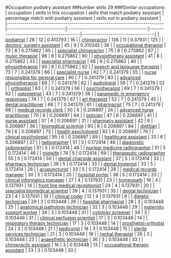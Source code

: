 #Occupation podiatry assistant
##Number skills 29
###Similar occupations:
| occupation                                                                  |   skills in this occupation |   skills that match podiatry assistant |   percentage match with podiatry assistant |   skills not in podiatry assistant |
|:----------------------------------------------------------------------------|----------------------------:|---------------------------------------:|-------------------------------------------:|-----------------------------------:|
| [podiatrist](podiatrist.md)                                                 |                          28 |                                     12 |                                   0.413793 |                                 16 |
| [chiropractor](chiropractor.md)                                             |                         136 |                                     11 |                                   0.37931  |                                125 |
| [doctors' surgery assistant](doctors'_surgery_assistant.md)                 |                          45 |                                      9 |                                   0.310345 |                                 36 |
| [occupational therapist](occupational_therapist.md)                         |                          73 |                                      8 |                                   0.275862 |                                 65 |
| [specialist chiropractor](specialist_chiropractor.md)                       |                          75 |                                      8 |                                   0.275862 |                                 67 |
| [music therapist](music_therapist.md)                                       |                          98 |                                      8 |                                   0.275862 |                                 90 |
| [physiotherapy assistant](physiotherapy_assistant.md)                       |                          41 |                                      8 |                                   0.275862 |                                 33 |
| [specialist pharmacist](specialist_pharmacist.md)                           |                          48 |                                      8 |                                   0.275862 |                                 40 |
| [physiotherapist](physiotherapist.md)                                       |                          90 |                                      8 |                                   0.275862 |                                 82 |
| [speech and language therapist](speech_and_language_therapist.md)           |                          73 |                                      7 |                                   0.241379 |                                 66 |
| [specialist nurse](specialist_nurse.md)                                     |                          62 |                                      7 |                                   0.241379 |                                 55 |
| [nurse responsible for general care](nurse_responsible_for_general_care.md) |                          90 |                                      7 |                                   0.241379 |                                 83 |
| [advanced physiotherapist](advanced_physiotherapist.md)                     |                          69 |                                      7 |                                   0.241379 |                                 62 |
| [audiologist](audiologist.md)                                               |                          59 |                                      7 |                                   0.241379 |                                 52 |
| [orthoptist](orthoptist.md)                                                 |                          63 |                                      7 |                                   0.241379 |                                 56 |
| [psychotherapist](psychotherapist.md)                                       |                          69 |                                      7 |                                   0.241379 |                                 62 |
| [optometrist](optometrist.md)                                               |                          43 |                                      7 |                                   0.241379 |                                 36 |
| [paramedic in emergency responses](paramedic_in_emergency_responses.md)     |                          74 |                                      7 |                                   0.241379 |                                 67 |
| [art therapist](art_therapist.md)                                           |                          52 |                                      7 |                                   0.241379 |                                 45 |
| [dental practitioner](dental_practitioner.md)                               |                          68 |                                      7 |                                   0.241379 |                                 61 |
| [pharmacist](pharmacist.md)                                                 |                          75 |                                      7 |                                   0.241379 |                                 68 |
| [medical records clerk](medical_records_clerk.md)                           |                          30 |                                      6 |                                   0.206897 |                                 24 |
| [advanced nurse practitioner](advanced_nurse_practitioner.md)               |                          70 |                                      6 |                                   0.206897 |                                 64 |
| [optician](optician.md)                                                     |                          47 |                                      6 |                                   0.206897 |                                 41 |
| [nurse assistant](nurse_assistant.md)                                       |                          37 |                                      6 |                                   0.206897 |                                 31 |
| [pharmacy assistant](pharmacy_assistant.md)                                 |                          42 |                                      6 |                                   0.206897 |                                 36 |
| [biomedical scientist](biomedical_scientist.md)                             |                          90 |                                      6 |                                   0.206897 |                                 84 |
| [dietitian](dietitian.md)                                                   |                          79 |                                      6 |                                   0.206897 |                                 73 |
| [health psychologist](health_psychologist.md)                               |                          82 |                                      6 |                                   0.206897 |                                 76 |
| [clinical psychologist](clinical_psychologist.md)                           |                          95 |                                      6 |                                   0.206897 |                                 89 |
| [healthcare assistant](healthcare_assistant.md)                             |                          33 |                                      6 |                                   0.206897 |                                 27 |
| [radiographer](radiographer.md)                                             |                          51 |                                      5 |                                   0.172414 |                                 46 |
| [diagnostic radiographer](diagnostic_radiographer.md)                       |                          51 |                                      5 |                                   0.172414 |                                 46 |
| [nuclear medicine radiographer](nuclear_medicine_radiographer.md)           |                          51 |                                      5 |                                   0.172414 |                                 46 |
| [midwife](midwife.md)                                                       |                          74 |                                      5 |                                   0.172414 |                                 69 |
| [therapeutic radiographer](therapeutic_radiographer.md)                     |                          55 |                                      5 |                                   0.172414 |                                 50 |
| [dental chairside assistant](dental_chairside_assistant.md)                 |                          37 |                                      5 |                                   0.172414 |                                 32 |
| [pharmacy technician](pharmacy_technician.md)                               |                          38 |                                      5 |                                   0.172414 |                                 33 |
| [dental hygienist](dental_hygienist.md)                                     |                          33 |                                      5 |                                   0.172414 |                                 28 |
| [acupuncturist](acupuncturist.md)                                           |                          33 |                                      5 |                                   0.172414 |                                 28 |
| [medical records manager](medical_records_manager.md)                       |                          30 |                                      5 |                                   0.172414 |                                 25 |
| [hospital porter](hospital_porter.md)                                       |                          38 |                                      5 |                                   0.172414 |                                 33 |
| [clinical informatics manager](clinical_informatics_manager.md)             |                          27 |                                      4 |                                   0.137931 |                                 23 |
| [homeopath](homeopath.md)                                                   |                          18 |                                      4 |                                   0.137931 |                                 14 |
| [front line medical receptionist](front_line_medical_receptionist.md)       |                          24 |                                      4 |                                   0.137931 |                                 20 |
| [specialist biomedical scientist](specialist_biomedical_scientist.md)       |                          39 |                                      4 |                                   0.137931 |                                 35 |
| [dental technician](dental_technician.md)                                   |                          23 |                                      4 |                                   0.137931 |                                 19 |
| [clinical coder](clinical_coder.md)                                         |                          12 |                                      4 |                                   0.137931 |                                  8 |
| [dietetic technician](dietetic_technician.md)                               |                          29 |                                      3 |                                   0.103448 |                                 26 |
| [hospital pharmacist](hospital_pharmacist.md)                               |                          28 |                                      3 |                                   0.103448 |                                 25 |
| [anatomical pathology technician](anatomical_pathology_technician.md)       |                          32 |                                      3 |                                   0.103448 |                                 29 |
| [maternity support worker](maternity_support_worker.md)                     |                          34 |                                      3 |                                   0.103448 |                                 31 |
| [cytology screener](cytology_screener.md)                                   |                          34 |                                      3 |                                   0.103448 |                                 31 |
| [clinical perfusion scientist](clinical_perfusion_scientist.md)             |                          17 |                                      3 |                                   0.103448 |                                 14 |
| [respiratory therapy technician](respiratory_therapy_technician.md)         |                          17 |                                      3 |                                   0.103448 |                                 14 |
| [prosthetist-orthotist](prosthetist-orthotist.md)                           |                          24 |                                      3 |                                   0.103448 |                                 21 |
| [pedicurist](pedicurist.md)                                                 |                          18 |                                      3 |                                   0.103448 |                                 15 |
| [sterile services technician](sterile_services_technician.md)               |                          21 |                                      3 |                                   0.103448 |                                 18 |
| [herbal therapist](herbal_therapist.md)                                     |                          26 |                                      3 |                                   0.103448 |                                 23 |
| [anaesthetic technician](anaesthetic_technician.md)                         |                          36 |                                      3 |                                   0.103448 |                                 33 |
| [chiropractic assistant](chiropractic_assistant.md)                         |                          16 |                                      3 |                                   0.103448 |                                 13 |
| [occupational therapy assistant](occupational_therapy_assistant.md)         |                          23 |                                      3 |                                   0.103448 |                                 20 |
